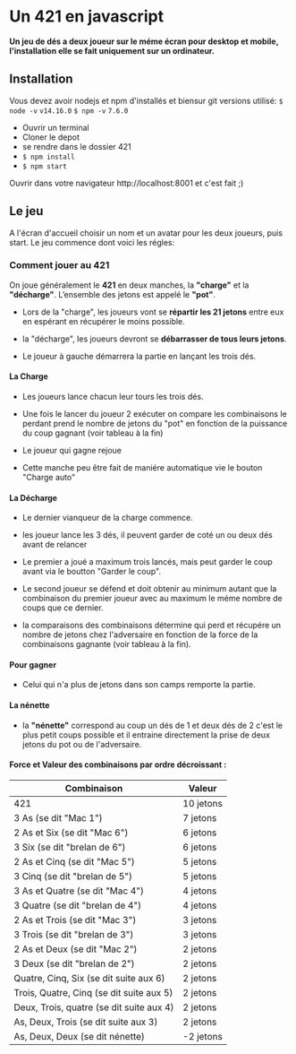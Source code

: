 # Un 421 en javascript

**Un jeu de dés a deux joueur sur le méme écran pour desktop et mobile, l'installation elle se fait uniquement sur un ordinateur.**

## Installation

Vous devez avoir nodejs et npm d'installés et biensur git
versions utilisé:
`$ node -v`
`v14.16.0`
`$ npm -v`
`7.6.0`

- Ouvrir un terminal
- Cloner le depot
- se rendre dans le dossier 421
- `$ npm install`
- `$ npm start`

Ouvrir dans votre navigateur http://localhost:8001 et c'est fait ;)

## Le jeu

A l'écran d'accueil choisir un nom et un avatar pour les deux joueurs, puis start.
Le jeu commence dont voici les régles:

### Comment jouer au 421

On joue généralement le **421** en deux manches, la **"charge"** et la **"décharge"**.
L’ensemble des jetons est appelé le **"pot"**.

- Lors de la "charge", les joueurs vont se **répartir les 21 jetons**
  entre eux en espérant en récupérer le moins possible.

- la "décharge", les joueurs devront se **débarrasser de tous leurs jetons**.

- Le joueur à gauche démarrera la partie en lançant les trois dés.

#### La Charge

- Les joueurs lance chacun leur tours les trois dés.

- Une fois le lancer du joueur 2 exécuter on compare les combinaisons le perdant prend le nombre de jetons du "pot"
  en fonction de la puissance du coup gagnant (voir tableau à la fin)

- Le joueur qui gagne rejoue

- Cette manche peu être fait de maniére automatique vie le bouton "Charge auto"

#### La Décharge

- Le dernier vianqueur de la charge commence.

- les joueur lance les 3 dés, il peuvent garder de coté un ou deux dés avant de relancer

- Le premier a joué a maximum trois lancés, mais peut garder le coup avant via le boutton "Garder le coup".

- Le second joueur se défend et doit obtenir au minimum autant que la combinaison du premier joueur avec au maximum le
  méme nombre de coups que ce dernier.
- la comparaisons des combinaisons détermine qui perd et récupére
  un nombre de jetons chez l'adversaire en fonction de la force de la combinaisons gagnante (voir tableau à la fin).

#### Pour gagner

- Celui qui n'a plus de jetons dans son camps remporte la partie.

#### La nénette

- la **"nénette"** correspond au coup un dés de 1 et deux dés de 2 c'est le plus petit coups possible et il entraine directement la prise de
  deux jetons du pot ou de l'adversaire.

#### Force et Valeur des combinaisons par ordre décroissant :

| Combinaison                              | Valeur    |
| ---------------------------------------- | --------- |
| 421                                      | 10 jetons |
| 3 As (se dit "Mac 1")                    | 7 jetons  |
| 2 As et Six (se dit "Mac 6")             | 6 jetons  |
| 3 Six (se dit "brelan de 6")             | 6 jetons  |
| 2 As et Cinq (se dit "Mac 5")            | 5 jetons  |
| 3 Cinq (se dit "brelan de 5")            | 5 jetons  |
| 3 As et Quatre (se dit "Mac 4")          | 4 jetons  |
| 3 Quatre (se dit "brelan de 4")          | 4 jetons  |
| 2 As et Trois (se dit "Mac 3")           | 3 jetons  |
| 3 Trois (se dit "brelan de 3")           | 3 jetons  |
| 2 As et Deux (se dit "Mac 2")            | 2 jetons  |
| 3 Deux (se dit "brelan de 2")            | 2 jetons  |
| Quatre, Cinq, Six (se dit suite aux 6)   | 2 jetons  |
| Trois, Quatre, Cinq (se dit suite aux 5) | 2 jetons  |
| Deux, Trois, quatre (se dit suite aux 4) | 2 jetons  |
| As, Deux, Trois (se dit suite aux 3)     | 2 jetons  |
| As, Deux, Deux (se dit nénette)          | -2 jetons |
